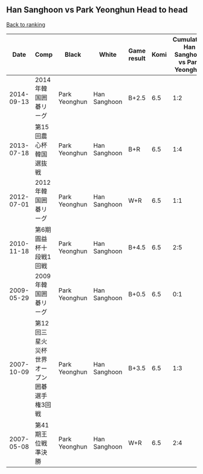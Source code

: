 ## Han Sanghoon vs Park Yeonghun Head to head

[Back to ranking](../../index.md)




| **Date** | **Comp** | **Black** | **White** | **Game result** | **Komi** | **Cumulative Han Sanghoon vs Park Yeonghun** | **Han Sanghoon streak** | **Park Yeonghun streak** | 
| --- | --- | --- | --- | --- | --- | --- | --- | --- |
| 2014-09-13 | 2014年韓国囲碁リーグ | Park Yeonghun | Han Sanghoon | B+2.5 | 6.5 | 1:2 | 0 | 1 | 
| 2013-07-18 | 第15回農心杯韓国選抜戦 | Park Yeonghun | Han Sanghoon | B+R | 6.5 | 1:4 | 0 | 3 | 
| 2012-07-01 | 2012年韓国囲碁リーグ | Park Yeonghun | Han Sanghoon | W+R | 6.5 | 1:1 | 1 | 0 | 
| 2010-11-18 | 第6期圓益杯十段戦1回戦 | Park Yeonghun | Han Sanghoon | B+4.5 | 6.5 | 2:5 | 0 | 1 | 
| 2009-05-29 | 2009年韓国囲碁リーグ | Park Yeonghun | Han Sanghoon | B+0.5 | 6.5 | 0:1 | 0 | 1 | 
| 2007-10-09 | 第12回三星火災杯世界オープン囲碁選手権3回戦 | Park Yeonghun | Han Sanghoon | B+3.5 | 6.5 | 1:3 | 0 | 2 | 
| 2007-05-08 | 第41期王位戦準決勝 | Park Yeonghun | Han Sanghoon | W+R | 6.5 | 2:4 | 1 | 0 |




